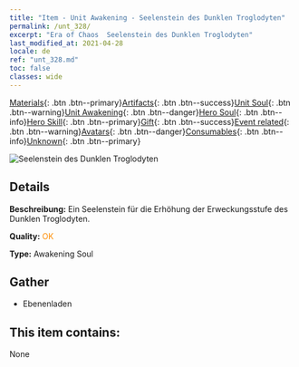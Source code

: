 ```yaml
---
title: "Item - Unit Awakening - Seelenstein des Dunklen Troglodyten"
permalink: /unt_328/
excerpt: "Era of Chaos  Seelenstein des Dunklen Troglodyten"
last_modified_at: 2021-04-28
locale: de
ref: "unt_328.md"
toc: false
classes: wide
---
```

 [Materials](/ItemsDE/){: .btn .btn--primary}[Artifacts](/ItemsDE/Artifacts/){: .btn .btn--success}[Unit Soul](/ItemsDE/UnitSoul/){: .btn .btn--warning}[Unit Awakening](/ItemsDE/UnitAwakening/){: .btn .btn--danger}[Hero Soul](/ItemsDE/HeroSoul/){: .btn .btn--info}[Hero Skill](/ItemsDE/HeroSkill/){: .btn .btn--primary}[Gift](/ItemsDE/Gift/){: .btn .btn--success}[Event related](/ItemsDE/Events/){: .btn .btn--warning}[Avatars](/ItemsDE/Avatars/){: .btn .btn--danger}[Consumables](/ItemsDE/Consumables/){: .btn .btn--info}[Unknown](/ItemsDE/Unknown/){: .btn .btn--primary}

 ![Seelenstein des Dunklen Troglodyten](/images/u/tia_dongxueren.jpg)

## Details
 **Beschreibung:** Ein Seelenstein für die Erhöhung der Erweckungsstufe des Dunklen Troglodyten.

 **Quality:** <span style="color: #FF8C00">OK</span>

 **Type:** Awakening Soul

## Gather

*    Ebenenladen 

## This item contains:

  None

